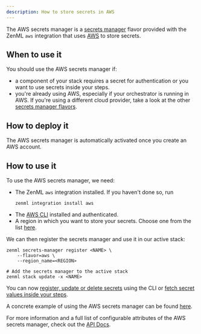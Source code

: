 ```yaml
---
description: How to store secrets in AWS
---
```


The AWS secrets manager is a [secrets manager](./secrets-managers.md) flavor provided with
the ZenML `aws` integration that uses [AWS](https://aws.amazon.com/secrets-manager/)
to store secrets.

## When to use it

You should use the AWS secrets manager if:
* a component of your stack requires a secret for authentication or you want 
to use secrets inside your steps.
* you're already using AWS, especially if your orchestrator is running in AWS.
If you're using a different cloud provider, take a look at the other [secrets manager flavors](./secrets-managers.md#secrets-manager-flavors).
## How to deploy it

The AWS secrets manager is automatically activated once you create an AWS account.

## How to use it

To use the AWS secrets manager, we need:
* The ZenML `aws` integration installed. If you haven't done so, run 
    ```shell
    zenml integration install aws
    ```
* The [AWS CLI](https://docs.aws.amazon.com/cli/latest/userguide/getting-started-install.html) installed and authenticated.
* A region in which you want to store your secrets. Choose one from the list [here](https://docs.aws.amazon.com/general/latest/gr/rande.html#regional-endpoints).

We can then register the secrets manager and use it in our active stack:
```shell
zenml secrets-manager register <NAME> \
    --flavor=aws \
    --region_name=<REGION>

# Add the secrets manager to the active stack
zenml stack update -x <NAME>
```

You can now [register, update or delete secrets](./secrets-managers.md#in-the-cli) using the CLI or [fetch secret values inside your steps](./secrets-managers.md#in-a-zenml-step).

A concrete example of using the AWS secrets manager can be found 
[here](https://github.com/zenml-io/zenml/tree/main/examples/cloud_secrets_manager).

For more information and a full list of configurable attributes of the AWS secrets manager, check out the 
[API Docs](https://apidocs.zenml.io/latest/api_docs/integrations/#zenml.integrations.aws.secrets_managers.aws_secrets_manager.AWSSecretsManager).
